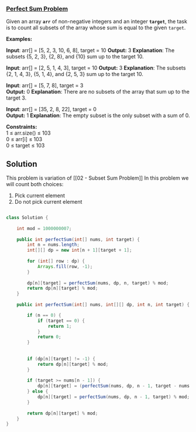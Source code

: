 ### [Perfect Sum Problem](https://www.geeksforgeeks.org/problems/perfect-sum-problem5633/1)

Given an array **`arr`** of non-negative integers and an integer **`target`**, the task is to count all subsets of the array whose sum is equal to the given `target`.

**Examples:**

**Input**: arr[] = [5, 2, 3, 10, 6, 8], target = 10
**Output:** 3
**Explanation**: The subsets {5, 2, 3}, {2, 8}, and {10} sum up to the target 10.

**Input**: arr[] = [2, 5, 1, 4, 3], target = 10
**Output:** 3
**Explanation**: The subsets {2, 1, 4, 3}, {5, 1, 4}, and {2, 5, 3} sum up to the target 10.

**Input**: arr[] = [5, 7, 8], target = 3  
**Output:** 0
**Explanation**: There are no subsets of the array that sum up to the target 3.

**Input**: arr[] = [35, 2, 8, 22], target = 0  
**Output:** 1
**Explanation**: The empty subset is the only subset with a sum of 0.

**Constraints:**  
1 ≤ arr.size() ≤ 103  
0 ≤ arr[i] ≤ 103  
0 ≤ target ≤ 103

## Solution

This problem is variation of [[02 - Subset Sum Problem]]
In this problem we will count both choices:
1. Pick current element
2. Do not pick current element

```java

class Solution {
    
    int mod = 1000000007;
    
    public int perfectSum(int[] nums, int target) {
        int n = nums.length;
        int[][] dp = new int[n + 1][target + 1];
        
        for (int[] row : dp) {
            Arrays.fill(row, -1);
        }
        
        dp[n][target] = perfectSum(nums, dp, n, target) % mod;
        return dp[n][target] % mod;
    }
    
    public int perfectSum(int[] nums, int[][] dp, int n, int target) {

        if (n == 0) {
            if (target == 0) {
                return 1;
            }
            return 0;
        }
        
        
        if (dp[n][target] != -1) {
            return dp[n][target] % mod;
        }
        
        if (target >= nums[n - 1]) {
            dp[n][target] = (perfectSum(nums, dp, n - 1, target - nums[n - 1]) + perfectSum(nums, dp, n - 1, target)) % mod;
        } else {
            dp[n][target] = perfectSum(nums, dp, n - 1, target) % mod;
        }
        
        return dp[n][target] % mod;
    }
}

```

